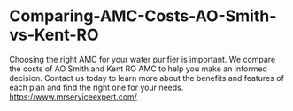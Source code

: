 # Comparing-AMC-Costs-AO-Smith-vs-Kent-RO
Choosing the right AMC for your water purifier is important. We compare the costs of AO Smith and Kent RO AMC to help you make an informed decision. Contact us today to learn more about the benefits and features of each plan and find the right one for your needs. https://www.mrserviceexpert.com/
